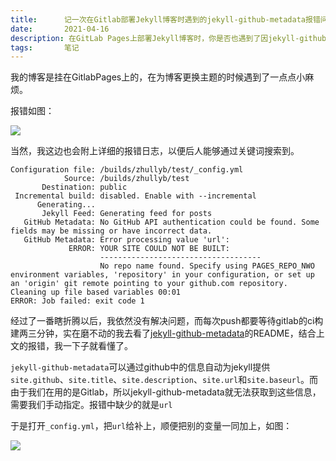 ```yaml
---
title:      记一次在Gitlab部署Jekyll博客时遇到的jekyll-github-metadata报错问题
date:       2021-04-16
description: 在GitLab Pages上部署Jekyll博客时，你是否也遇到了因jekyll-github-metadata插件引起的构建失败问题？本文详细记录了一次典型的报错经历，错误提示“No repo name found”和“No GitHub API authentication could be found”，导致每次推送代码后CI构建失败并耗时数分钟。通过分析报错日志，发现问题是该插件无法在GitLab环境中自动获取GitHub相关信息。文章提供了具体解决方案：只需在_config.yml中手动配置url、repository等关键参数即可绕过这一错误，适合正在使用GitLab Pages搭建Jekyll博客并遇到类似问题的开发者参考。
tags:       笔记
---
```



我的博客是挂在GitlabPages上的，在为博客更换主题的时候遇到了一点点小麻烦。

报错如图：

![](https://static.031130.xyz/uploads/2024/08/12/62f3caf233039.webp)

当然，我这边也会附上详细的报错日志，以便后人能够通过关键词搜索到。

```
Configuration file: /builds/zhullyb/test/_config.yml
            Source: /builds/zhullyb/test
       Destination: public
 Incremental build: disabled. Enable with --incremental
      Generating... 
       Jekyll Feed: Generating feed for posts
   GitHub Metadata: No GitHub API authentication could be found. Some fields may be missing or have incorrect data.
   GitHub Metadata: Error processing value 'url':
             ERROR: YOUR SITE COULD NOT BE BUILT:
                    ------------------------------------
                    No repo name found. Specify using PAGES_REPO_NWO environment variables, 'repository' in your configuration, or set up an 'origin' git remote pointing to your github.com repository.
Cleaning up file based variables 00:01
ERROR: Job failed: exit code 1
```

经过了一番瞎折腾以后，我依然没有解决问题，而每次push都要等待gitlab的ci构建两三分钟，实在磨不动的我去看了[jekyll-github-metadata](https://github.com/jekyll/github-metadata)的README，结合上文的报错，我一下子就看懂了。

`jekyll-github-metadata`可以通过github中的信息自动为jekyll提供`site.github`、`site.title`、`site.description`、`site.url`和`site.baseurl`。而由于我们在用的是Gitlab，所以jekyll-github-metadata就无法获取到这些信息，需要我们手动指定。报错中缺少的就是`url`

于是打开`_config.yml`，把`url`给补上，顺便把别的变量一同加上，如图：

![](https://static.031130.xyz/uploads/2024/08/12/62f3caf51bdb5.webp)
